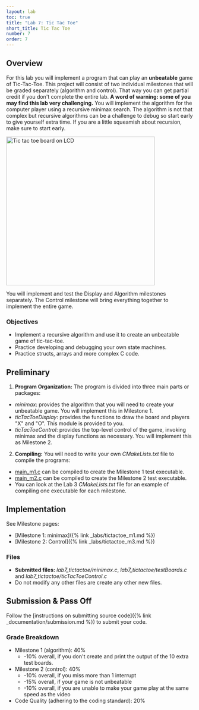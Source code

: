 ```yaml
---
layout: lab
toc: true
title: "Lab 7: Tic Tac Toe"
short_title: Tic Tac Toe
number: 7
order: 7
---
```



## Overview 

For this lab you will implement a program that can play an **unbeatable** game of Tic-Tac-Toe. This project will consist of two individual milestones that will be graded separately (algorithm and control). 
That way you can get partial credit if you don't complete the entire lab. 
**A word of warning: some of you may find this lab very challenging.** 
You will implement the algorithm for the computer player using a recursive minimax search. 
The algorithm is not that complex but recursive algorithms can be a challenge to debug so start early to give yourself extra time. If you are a little squeamish about recursion, make sure to start early.

<img src="{% link media/lab5/tictactoe.jpg %}" width="400" alt="Tic tac toe board on LCD">


You will implement and test the Display and Algorithm milestones separately. The Control milestone will bring everything together to implement the entire game.

### Objectives 
  - Implement a recursive algorithm and use it to create an unbeatable game of tic-tac-toe.
  - Practice developing and debugging your own state machines.
  - Practice structs, arrays and more complex C code.

## Preliminary 

1. **Program Organization:** The program is divided into three main parts or packages: 
  - *minimax*: provides the algorithm that you will need to create your unbeatable game.  You will implement this in Milestone 1.
  - *ticTacToeDisplay*: provides the functions to draw the board and players "X" and "O".  This module is provided to you.
  - *ticTacToeControl*: provides the top-level control of the game, invoking minimax and the display functions as necessary. You will implement this as Milestone 2.

2. **Compiling:** You will need to write your own *CMakeLists.txt* file to compile the programs:
  * [main_m1.c]({{site.github.fileurl}}/lab7_tictactoe/main_m1.c) can be compiled to create the Milestone 1 test executable.
  * [main_m2.c]({{site.github.fileurl}}/lab7_tictactoe/main_m2.c) can be compiled to create the Milestone 2 test executable.
  * You can look at the Lab 3 *CMakeLists.txt* file for an example of compiling one executable for each milestone.

## Implementation 
See Milestone pages:
  * [Milestone 1: minimax]({% link _labs/tictactoe_m1.md %})
  * [Milestone 2: Control]({% link _labs/tictactoe_m3.md %})


### Files
  - **Submitted files:** *lab7_tictactoe/minimax.c*, *lab7_tictactoe/testBoards.c* and *lab7_tictactoe/ticTacToeControl.c*
  - Do not modify any other files are create any other new files.

## Submission & Pass Off
Follow the [instructions on submitting source code]({% link _documentation/submission.md %}) to submit your code.

### Grade Breakdown 
  * Milestone 1 (algorithm): 40%
    * -10% overall, if you don't create and print the output of the 10 extra test boards.
  * Milestone 2 (control): 40%
    * -10% overall, if you miss more than 1 interrupt
    * -15% overall, if your game is not unbeatable
    * -10% overall, if you are unable to make your game play at the same speed as the video
  * Code Quality (adhering to the coding standard): 20%

